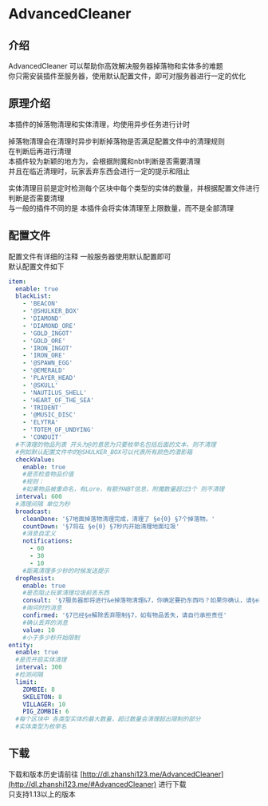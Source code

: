 # AdvancedCleaner

## 介绍
AdvancedCleaner 可以帮助你高效解决服务器掉落物和实体多的难题    
你只需安装插件至服务器，使用默认配置文件，即可对服务器进行一定的优化  
## 原理介绍
本插件的掉落物清理和实体清理，均使用异步任务进行计时
  
掉落物清理会在清理时异步判断掉落物是否满足配置文件中的清理规则  
在判断后再进行清理  
本插件较为新颖的地方为，会根据附魔和nbt判断是否需要清理  
并且在临近清理时，玩家丢弃东西会进行一定的提示和阻止  

实体清理目前是定时检测每个区块中每个类型的实体的数量，并根据配置文件进行判断是否需要清理  
与一般的插件不同的是 本插件会将实体清理至上限数量，而不是全部清理  
## 配置文件
配置文件有详细的注释 一般服务器使用默认配置即可  
默认配置文件如下  
````yaml
item:
  enable: true
  blackList:
    - 'BEACON'
    - '@SHULKER_BOX'
    - 'DIAMOND'
    - 'DIAMOND_ORE'
    - 'GOLD_INGOT'
    - 'GOLD_ORE'
    - 'IRON_INGOT'
    - 'IRON_ORE'
    - '@SPAWN_EGG'
    - '@EMERALD'
    - 'PLAYER_HEAD'
    - '@SKULL'
    - 'NAUTILUS_SHELL'
    - 'HEART_OF_THE_SEA'
    - 'TRIDENT'
    - '@MUSIC_DISC'
    - 'ELYTRA'
    - 'TOTEM_OF_UNDYING'
    - 'CONDUIT'
  #不清理的物品列表 开头为@的意思为只要枚举名包括后面的文本，则不清理
  #例如默认配置文件中的@SHULKER_BOX可以代表所有颜色的潜影箱
  checkValue:
    enable: true
    #是否检查物品价值
    #规则：
    #如果物品被重命名，有Lore，有额外NBT信息，附魔数量超过3个 则不清理
  interval: 600
  #清理间隔 单位为秒
  broadcast:
    cleanDone: '§7地面掉落物清理完成，清理了 §e{0} §7个掉落物。'
    countDown: '§7将在 §e{0} §7秒内开始清理地面垃圾'
    #消息自定义
    notifications:
      - 60
      - 30
      - 10
    #距离清理多少秒的时候发送提示
  dropResist:
    enable: true
    #是否阻止玩家清理垃圾前丢东西
    consult: '§7服务器即将进行&e掉落物清理&7，你确定要扔东西吗？如果你确认，请§e再次丢弃§7，并且下次丢弃时不再显示该提示'
    #询问时的消息
    confirmed: '§7已经§e解除丢弃限制§7，如有物品丢失，请自行承担责任'
    #确认丢弃的消息
    value: 10
    #小于多少秒开始限制
entity:
  enable: true
  #是否开启实体清理
  interval: 300
  #检测间隔
  limit:
    ZOMBIE: 8
    SKELETON: 8
    VILLAGER: 10
    PIG_ZOMBIE: 6
  #每个区块中 各类型实体的最大数量，超过数量会清理超出限制的部分
  #实体类型为枚举名
````
## 下载
下载和版本历史请前往 [http://dl.zhanshi123.me/AdvancedCleaner](http://dl.zhanshi123.me/#AdvancedCleaner) 进行下载  
只支持1.13以上的版本